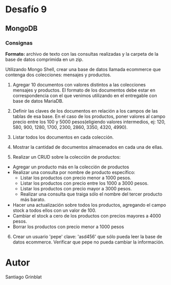 # Desafío 9

## MongoDB

### Consignas

**Formato:** archivo de texto con las consultas realizadas y la carpeta de la base de datos comprimida en un zip. 

Utilizando Mongo Shell, crear una base de datos llamada ecommerce que contenga dos colecciones: mensajes y productos.

1) Agregar 10 documentos con valores distintos a las colecciones mensajes y productos. El formato de los documentos debe estar en correspondencia con el que venimos utilizando en el entregable con base de datos MariaDB. 
2) Definir las claves de los documentos en relación a los campos de las tablas de esa base. En el caso de los productos, poner valores al campo precio entre los 100 y 5000 pesos(eligiendo valores intermedios, ej: 120, 580, 900, 1280, 1700, 2300, 2860, 3350, 4320, 4990). 
3) Listar todos los documentos en cada colección.
4) Mostrar la cantidad de documentos almacenados en cada una de ellas.

5) Realizar un CRUD sobre la colección de productos:
- Agregar un producto más en la colección de productos 
- Realizar una consulta por nombre de producto específico:
  - Listar los productos con precio menor a 1000 pesos.
  - Listar los productos con precio entre los 1000 a 3000 pesos.
  - Listar los productos con precio mayor a 3000 pesos.
  - Realizar una consulta que traiga sólo el nombre del tercer producto más barato.
- Hacer una actualización sobre todos los productos, agregando el campo stock a todos ellos con un valor de 100.
- Cambiar el stock a cero de los productos con precios mayores a 4000 pesos. 
- Borrar los productos con precio menor a 1000 pesos 
  
6) Crear un usuario 'pepe' clave: 'asd456' que sólo pueda leer la base de datos ecommerce. Verificar que pepe no pueda cambiar la información.

# Autor 
Santiago Grinblat
